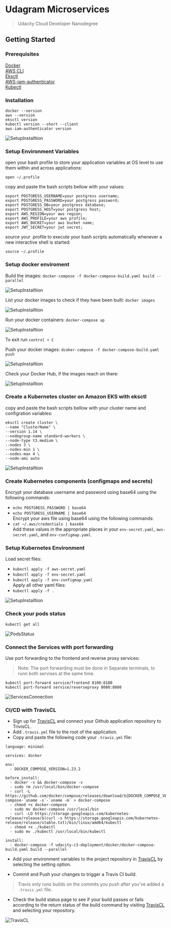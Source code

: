 # Udagram Microservices
> Udacity Cloud Developer Nanodegree


## Getting Started
### Prerequisites
[Docker](https://docs.docker.com/docker-for-windows/install/)  
[AWS CLI](https://docs.aws.amazon.com/cli/latest/userguide/install-linux.html)  
[Eksctl](https://docs.aws.amazon.com/eks/latest/userguide/getting-started-eksctl.html)  
[AWS-iam-authenticator](https://docs.aws.amazon.com/eks/latest/userguide/install-aws-iam-authenticator.html)  
[Kubectl](https://docs.aws.amazon.com/eks/latest/userguide/install-kubectl.html)  

### Installation
`docker --version`  
`aws --version`  
`eksctl version`  
`kubectl version --short --client`  
`aws-iam-authenticator version`  

![SetupInstalltion](screenshots/SetupInstalltion.png)  

### Setup Environment Variables
open your bash profile to store your application variables at OS level to use them within and across applications: 
```
open ~/.profile
```

copy and paste the bash scripts bellow with your values:
```
export POSTGRESS_USERNAME=your postgress username;
export POSTGRESS_PASSWORD=your postgress password;
export POSTGRESS_DB=your postgress database;
export POSTGRESS_HOST=your postgress host;
export AWS_REGION=your aws region;
export AWS_PROFILE=your aws profile;
export AWS_BUCKET=your aws bucket name;
export JWT_SECRET=your jwt secret;
```
source your .profile to execute your bash scripts automatically whenever a new interactive shell is started:
```
source ~/.profile
```  

### Setup docker enviroment
Build the images: 
`docker-compose -f docker-compose-build.yaml build --parallel`  

![SetupInstalltion](screenshots/BuildImages.png)  
  
List your docker images to check if they have been built:
`docker images`  

![SetupInstalltion](screenshots/ListImages.png)  

Run your docker containers: 
`docker-compose up`  

![SetupInstalltion](screenshots/RunContainers.png)  

To exit run `control + C`


Push your docker images:
 `dcoker-compose -f docker-compose-build.yaml push`  

![SetupInstalltion](screenshots/PushImages.png)  

Check your Docker Hub, if the images reach on there:

![SetupInstalltion](screenshots/DockerHub.png)  


### Create a Kubernetes cluster on Amazon EKS with eksctl
copy and paste the bash scripts bellow with your cluster name and configration variables:

```
eksctl create cluster \ 
--name "ClusterName" \
--version 1.14 \
--nodegroup-name standard-workers \
--node-type t3.medium \
--nodes 3 \
--nodes-min 1 \
--nodes-max 4 \
--node-ami auto
```

![SetupInstalltion](screenshots/ClusterCreation.png) 
 
 ### Create Kubernetes components (configmaps and secrets)

Encrypt your database username and password using base64 using the following commands:
- `echo POSTGRESS_PASSWORD | base64`  
- `echo POSTGRESS_USERNAME | base64`  
Encrypt your aws file using base64 using the following commands:
- `cat ~/.aws/credentials | base64`  
Add these values in the appropriate places in your `env-secret.yaml`, `aws-secret.yaml`, and `env-configmap.yaml`.

 ### Setup Kubernetes Environment
 Load secret files:
- `kubectl apply -f aws-secret.yaml`
- `kubectl apply -f env-secret.yaml`
- `kubectl apply -f env-configmap.yaml`  
Apply all other yaml files:
- `kubectl apply -f .`

![SetupInstalltion](screenshots/SetupKubernetesComponents.png) 

### Check your pods status

`kubectl get all`  

![PodsStatus](screenshots/PodsStatus.png) 

### Connect the Services with port forwarding

Use port forwarding to the frontend and reverse proxy services:
> Note: The port forwarding must be done in Separate terminals, to runn both servises at the same time.

`kubectl port-forward service/frontend 8100:8100`  
`kubectl port-forward service/reverseproxy 8080:8080`  

![ServicesConnection](screenshots/ServicesConnection.png) 

### CI/CD with TravisCL
- Sign up for [TravisCL](https://travis-ci.com) and connect your Github application repository to TrivisCL.
- Add `.travis.yml` file to the root of the application.
- Copy and paste the following code your `.travis.yml` file:
```
language: minimal

services: docker

env:
  - DOCKER_COMPOSE_VERSION=1.23.2

before_install:
  - docker -v && docker-compose -v
  - sudo rm /usr/local/bin/docker-compose
  - curl -L https://github.com/docker/compose/releases/download/${DOCKER_COMPOSE_VERSION}/docker-compose-`uname -s`-`uname -m` > docker-compose
  - chmod +x docker-compose
  - sudo mv docker-compose /usr/local/bin
  - curl -LO https://storage.googleapis.com/kubernetes-release/release/$(curl -s https://storage.googleapis.com/kubernetes-release/release/stable.txt)/bin/linux/amd64/kubectl
  - chmod +x ./kubectl
  - sudo mv ./kubectl /usr/local/bin/kubectl

install:
  - docker-compose -f udacity-c3-deployment/docker/docker-compose-build.yaml build --parallel 
```  
- Add your environment variables to the project repository in [TravisCL](https://travis-ci.com) by selecting the setting option.

- Commit and Push your changes to trigger a Travis CI build.
> Travis only runs builds on the commits you push after you’ve added a `.travis.yml` file.

- Check the build status page to see if your build passes or fails according to the return status of the build command by visiting [TravisCL](https://travis-ci.com) and selecting your repository.

![TravisCL](screenshots/TravisCL.png) 



